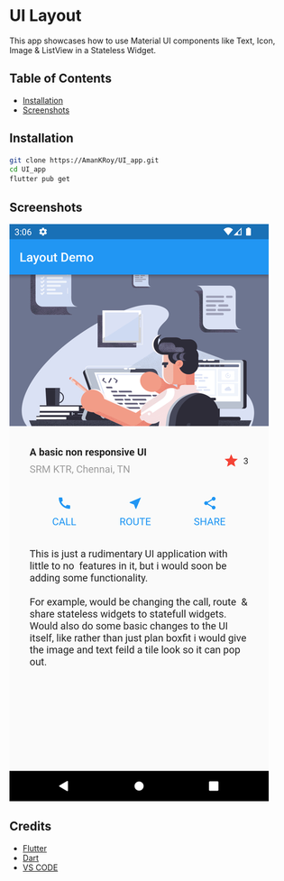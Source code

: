# UI Layout

This app showcases how to use Material UI components like Text, Icon, Image & ListView in a Stateless Widget.

## Table of Contents

- [Installation](#installation)
- [Screenshots](#screenshots)

## Installation

```bash
git clone https://AmanKRoy/UI_app.git
cd UI_app
flutter pub get
```

## Screenshots

![Screenshot](./screenshots/1.png)

## Credits

- [Flutter](https://flutter.dev/)
- [Dart](https://dart.dev/)
- [VS CODE](https://code.visualstudio.com/)


